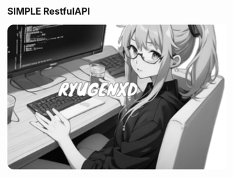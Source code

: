 ## SIMPLE RestfulAPI


<div align="center" width="100%">
  <img src="./ryu.svg" alt="ryugenxd">
</div>
